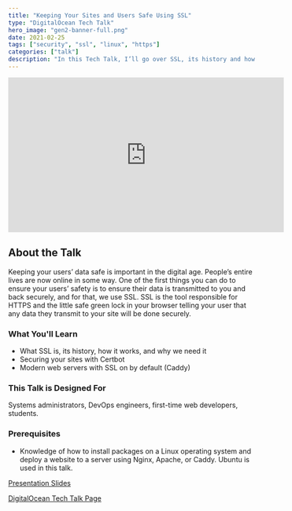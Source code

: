 ```yaml
---
title: "Keeping Your Sites and Users Safe Using SSL"
type: "DigitalOcean Tech Talk"
hero_image: "gen2-banner-full.png"
date: 2021-02-25
tags: ["security", "ssl", "linux", "https"]
categories: ["talk"]
description: "In this Tech Talk, I’ll go over SSL, its history and how it works, and how to secure your sites with SSL so that you can keep your users’ data safe."
---
```


<iframe width="560" height="315" src="https://www.youtube-nocookie.com/embed/l7A6xA_lPhk" title="YouTube video player" frameborder="0" allow="accelerometer; autoplay; clipboard-write; encrypted-media; gyroscope; picture-in-picture" allowfullscreen></iframe>

## About the Talk
Keeping your users’ data safe is important in the digital age. People’s entire lives are now online in some way. One of the first things you can do to ensure your users’ safety is to ensure their data is transmitted to you and back securely, and for that, we use SSL. SSL is the tool responsible for HTTPS and the little safe green lock in your browser telling your user that any data they transmit to your site will be done securely.

### What You'll Learn
* What SSL is, its history, how it works, and why we need it
* Securing your sites with Certbot
* Modern web servers with SSL on by default (Caddy)

### This Talk is Designed For
Systems administrators, DevOps engineers, first-time web developers, students.

### Prerequisites
* Knowledge of how to install packages on a Linux operating system and deploy a website to a server using Nginx, Apache, or Caddy. Ubuntu is used in this talk.

[Presentation Slides](https://docs.google.com/presentation/d/1pOBRZodqBdtjLT0b7wC8ywN0fuH7sHKQZ5ojNSUSqpU/edit?usp=sharing)

[DigitalOcean Tech Talk Page](https://www.digitalocean.com/community/tech_talks/keeping-your-sites-and-users-safe-using-ssl)
